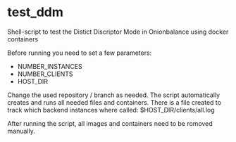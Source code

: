 # test_ddm
Shell-script to test the Distict Discriptor Mode in Onionbalance using docker containers

Before running you need to set a few parameters:
- NUMBER_INSTANCES
- NUMBER_CLIENTS
- HOST_DIR

Change the used repository / branch as needed.
The script automatically creates and runs all needed files and containers.
There is a file created to track which backend instances where called: $HOST_DIR/clients/all.log

After running the script, all images and containers need to be romoved manually.
